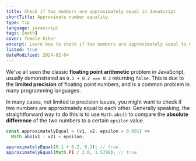 ```yaml
---
title: Check if two numbers are approximately equal in JavaScript
shortTitle: Approximate number equality
type: tip
language: javascript
tags: [math]
cover: female-hiker
excerpt: Learn how to check if two numbers are approximately equal to each other in JavaScript.
listed: true
dateModified: 2024-02-04
---
```


We've all seen the classic **floating point arithmetic** problem in JavaScript, usually demonstrated as `0.1 + 0.2 === 0.3` returning `false`. This is due to the **limited precision** of floating point numbers, and is a common problem in many programming languages.

In many cases, not limited to precision issues, you might want to check if two numbers are approximately equal to each other. Generally speaking, the straightforward way to do this is to use `Math.abs()` to compare the **absolute difference** of the two numbers to a certain `epsilon` value.

```js
const approximatelyEqual = (v1, v2, epsilon = 0.001) =>
  Math.abs(v1 - v2) < epsilon;

approximatelyEqual(0.1 + 0.2, 0.3); // true
approximatelyEqual(Math.PI / 2.0, 1.5708); // true
```
